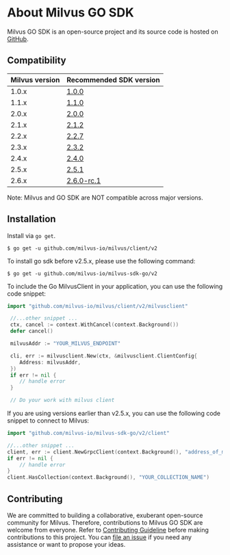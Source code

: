 # About Milvus GO SDK

Milvus GO SDK is an open-source project and its source code is hosted on [GitHub](https://github.com/milvus-io/milvus/tree/master/client).

## Compatibility

| Milvus version | Recommended SDK version      |
| -------------- | ---------------------------- |
| 1.0.x | [1.0.0](https://github.com/milvus-io/milvus-sdk-go/tree/v1.0.0) |
| 1.1.x | [1.1.0](https://github.com/milvus-io/milvus-sdk-go/tree/v1.1.0) |
| 2.0.x	| [2.0.0](https://github.com/milvus-io/milvus-sdk-go/tree/v2.0.0)|
| 2.1.x	| [2.1.2](https://github.com/milvus-io/milvus-sdk-go/tree/v2.1.2)|
| 2.2.x	| [2.2.7](https://github.com/milvus-io/milvus-sdk-go/tree/v2.2.8)|
| 2.3.x	| [2.3.2](https://github.com/milvus-io/milvus-sdk-go/tree/v2.3.3)|
| 2.4.x	| [2.4.0](https://github.com/milvus-io/milvus-sdk-go/tree/v2.4.1)|
| 2.5.x	| [2.5.1](https://github.com/milvus-io/milvus/tree/client/v2.5.4/client)|
| 2.6.x	| [2.6.0-rc.1](https://github.com/milvus-io/milvus/tree/client/v2.6.0-rc.1/client)|

Note: Milvus and GO SDK are NOT compatible across major versions.

## Installation

Install via `go get`.

```shell
$ go get -u github.com/milvus-io/milvus/client/v2
```

<div class="alert note">

To install go sdk before v2.5.x, please use the following command:

```shell
$ go get -u github.com/milvus-io/milvus-sdk-go/v2
```

</div>

To include the Go MilvusClient in your application, you can use the following code snippet:

```go
import "github.com/milvus-io/milvus/client/v2/milvusclient"

 //...other snippet ...
 ctx, cancel := context.WithCancel(context.Background())
 defer cancel()

 milvusAddr := "YOUR_MILVUS_ENDPOINT"

 cli, err := milvusclient.New(ctx, &milvusclient.ClientConfig{
 	Address: milvusAddr,
 })
 if err != nil {
 	// handle error
 }

 // Do your work with milvus client
```

<div class="alert note">

If you are using versions earlier than v2.5.x, you can use the following code snippet to connect to Milvus:

```go
import "github.com/milvus-io/milvus-sdk-go/v2/client"

//...other snippet ...
client, err := client.NewGrpcClient(context.Background(), "address_of_milvus")
if err != nil {
    // handle error
}
client.HasCollection(context.Background(), "YOUR_COLLECTION_NAME")
```

</div>

## Contributing

We are committed to building a collaborative, exuberant open-source community for Milvus. Therefore, contributions to Milvus GO SDK are welcome from everyone. Refer to [Contributing Guideline](https://github.com/milvus-io/milvus/blob/master/CONTRIBUTING.md) before making contributions to this project. You can [file an issue](https://github.com/milvus-io/milvus/issues/new/choose) if you need any assistance or want to propose your ideas.
